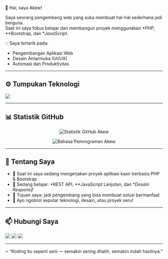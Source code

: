  👋 Hai, saya Akew!

Saya seorang pengembang web yang suka membuat hal-hal sederhana jadi berguna.  
Saat ini saya fokus belajar dan membangun proyek menggunakan *PHP, **Bootstrap, dan **JavaScript*.

💡 Saya tertarik pada:
- Pengembangan Aplikasi Web
- Desain Antarmuka (UI/UX)
- Automasi dan Produktivitas

---

## ⚙️ Tumpukan Teknologi
<p align="left">
  <img src="https://skillicons.dev/icons?i=html,css,js,php,bootstrap,mysql,git,github,vscode" />
</p>

---

## 📊 Statistik GitHub
<p align="center">
  <img src="https://github-readme-stats.vercel.app/api?username=akew&show_icons=true&theme=tokyonight" alt="Statistik GitHub Akew" />
</p>

<p align="center">
  <img src="https://github-readme-stats.vercel.app/api/top-langs/?username=akew&layout=compact&theme=tokyonight" alt="Bahasa Pemrograman Akew" />
</p>

---

## 🌱 Tentang Saya
- 🔭 Saat ini saya sedang mengerjakan proyek aplikasi kasir berbasis PHP & Bootstrap  
- 🌱 Sedang belajar: *REST API, **JavaScript Lanjutan, dan **Desain Responsif*  
- 🎯 Tujuan saya: jadi pengembang yang bisa membuat solusi bermanfaat  
- 💬 Ayo ngobrol seputar teknologi, desain, atau proyek seru!

---

## 📫 Hubungi Saya
<p align="left">
  <a href="mailto:akew@gmail.com"><img src="https://img.shields.io/badge/Gmail-D14836?style=for-the-badge&logo=gmail&logoColor=white"></a>
  <a href="https://www.linkedin.com/in/akew"><img src="https://img.shields.io/badge/LinkedIn-0A66C2?style=for-the-badge&logo=linkedin&logoColor=white"></a>
  <a href="https://instagram.com/akew"><img src="https://img.shields.io/badge/Instagram-E4405F?style=for-the-badge&logo=instagram&logoColor=white"></a>
</p>

---

⭐️ “Koding itu seperti seni — semakin sering dilatih, semakin indah hasilnya.”
